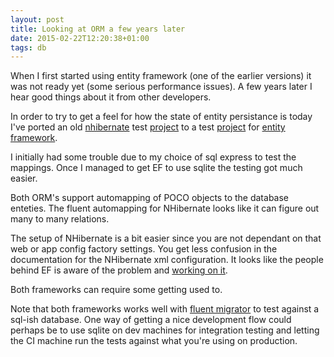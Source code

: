 ```yaml
---
layout: post
title: Looking at ORM a few years later
date: 2015-02-22T12:20:38+01:00
tags: db
---
```


When I first started using entity framework (one of the earlier versions) it was not ready yet (some serious performance issues). A few years later I hear good things about it from other developers.

In order to try to get a feel for how the state of entity persistance is today I've ported an old [nhibernate](http://nhibernate.info/) test [project](https://github.com/wallymathieu/nhibernate-studies) to a test [project](https://github.com/wallymathieu/entity-framework-studies)
 for [entity framework](https://msdn.microsoft.com/en-us/data/ef.aspx).

I initially had some trouble due to my choice of sql express to test the mappings. Once I managed to get EF to use sqlite the testing got much easier.

Both ORM's support automapping of POCO objects to the database enteties. The fluent automapping for NHibernate looks like it can figure out many to many relations.

The setup of NHibernate is a bit easier since you are not dependant on that web or app config factory settings. You get less confusion in the documentation for the NHibernate xml configuration. It looks like the people behind EF is aware of the problem and [working on it](https://msdn.microsoft.com/en-us/data/jj680699.aspx).

Both frameworks can require some getting used to.

Note that both frameworks works well with [fluent migrator](https://github.com/schambers/fluentmigrator) to test against a sql-ish database. One way of getting a nice development flow could perhaps be to use sqlite on dev machines for integration testing and letting the CI machine run the tests against what you're using on production.
